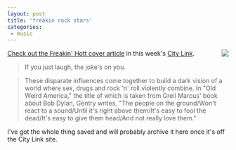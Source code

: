 ```yaml
---
layout: post
title: 'freakin rock stars'
categories:
 - music
---
```


<img src="http://www.citylinkmagazine.com/images/063004musica3.jpg" align="right" /><a href="http://www.citylinkmagazine.com/musica.html">Check out the Freakin' Hott cover article</a> in this week's <a href="http://www.citylinkmagazine.com/">City Link</a>.<blockquote>If you just laugh, the joke's on you.</blockquote><blockquote>These disparate influences come together to build a dark vision of a world where sex, drugs and rock 'n' roll violently combine. In "Old Weird America," the title of which is taken from Greil Marcus' book about Bob Dylan, Gentry writes, "The people on the ground/Won't react to a sound/Until it's right above them/It's easy to fool the dead/It's easy to give them head/And not really love them."</blockquote>I've got the whole thing saved and will probably archive it here once it's off the City Link site.